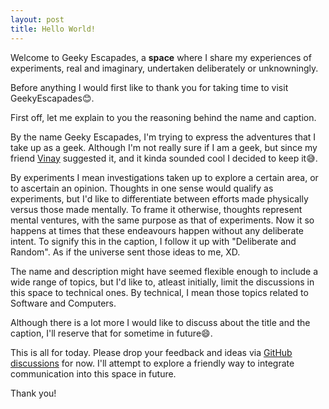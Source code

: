 ```yaml
---
layout: post
title: Hello World!
---
```

Welcome to Geeky Escapades, a **space** where I share my experiences of experiments, real and imaginary, undertaken deliberately or unknowningly.

Before anything I would first like to thank you for taking time to visit GeekyEscapades😊.

First off, let me explain to you the reasoning behind the name and caption.

By the name Geeky Escapades, I'm trying to express the adventures that I take up as a geek. Although I'm not really sure if I am a geek, but since my friend [Vinay](https://www.linkedin.com/in/vinay-shashidhara/) suggested it, and it kinda sounded cool I decided to keep it😅. 

By experiments I mean investigations taken up to explore a certain area, or to ascertain an opinion. Thoughts in one sense would qualify as experiments, but I'd like to differentiate between efforts made physically versus those made mentally. To frame it otherwise, thoughts represent mental ventures, with the same purpose as that of experiments. Now it so happens at times that these endeavours happen without any deliberate intent. To signify this in the caption, I follow it up with "Deliberate and Random". As if the universe sent those ideas to me, XD.

The name and description might have seemed flexible enough to include a wide range of topics, but I'd like to, atleast initially, limit the discussions in this space to technical ones. By technical, I mean those topics related to Software and Computers.

Although there is a lot more I would like to discuss about the title and the caption, I'll reserve that for sometime in future😄.

This is all for today.
Please drop your feedback and ideas via [GitHub discussions](https://github.com/rajat-008/GeekyEscapades/discussions/2) for now. I'll attempt to explore a friendly way to integrate communication into this space in future.

Thank you!
